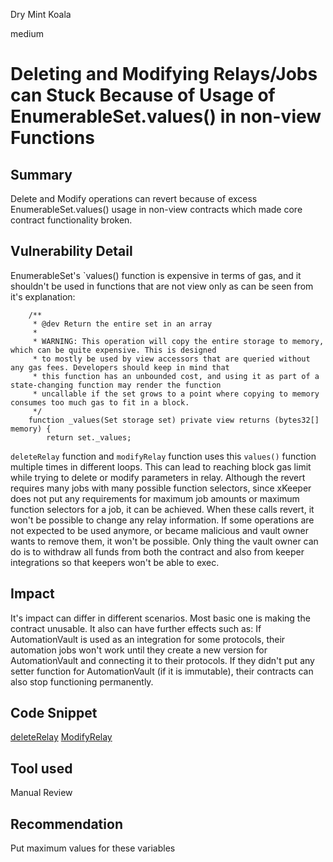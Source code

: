 Dry Mint Koala

medium

# Deleting and Modifying Relays/Jobs can Stuck Because of Usage of EnumerableSet.values() in non-view Functions

## Summary
Delete and Modify operations can revert because of excess EnumerableSet.values() usage in non-view contracts which made core contract functionality broken.
## Vulnerability Detail
EnumerableSet's `values() function is expensive in terms of gas, and it shouldn't be used in functions that are not view only as can be seen from it's explanation:
```solidity
    /**
     * @dev Return the entire set in an array
     *
     * WARNING: This operation will copy the entire storage to memory, which can be quite expensive. This is designed
     * to mostly be used by view accessors that are queried without any gas fees. Developers should keep in mind that
     * this function has an unbounded cost, and using it as part of a state-changing function may render the function
     * uncallable if the set grows to a point where copying to memory consumes too much gas to fit in a block.
     */
    function _values(Set storage set) private view returns (bytes32[] memory) {
        return set._values;
```
`deleteRelay` function and `modifyRelay` function uses this `values()` function multiple times in different loops. This can lead to reaching block gas limit while trying to delete or modify parameters in relay.
Although the revert requires many jobs with many possible function selectors, since xKeeper does not put any requirements for maximum job amounts or maximum function selectors for a job, it can be achieved.
When these calls revert, it won't be possible to change any relay information. If some operations are not expected to be used anymore, or became malicious and vault owner wants to remove them, it won't be possible. Only thing the vault owner can do is to withdraw all funds from both the contract and also from keeper integrations so that keepers won't be able to exec.
## Impact
It's impact can differ in different scenarios. Most basic one is making the contract unusable. It also can have further effects such as: If AutomationVault is used as an integration for some protocols, their automation jobs won't work until they create a new version for AutomationVault and connecting it to their protocols. If they didn't put any setter function for AutomationVault (if it is immutable), their contracts can also stop functioning permanently.

## Code Snippet
[deleteRelay](https://github.com/sherlock-audit/2024-04-xkeeper/blob/main/xkeeper-core/solidity/contracts/core/AutomationVault.sol/#L207)
[ModifyRelay](https://github.com/sherlock-audit/2024-04-xkeeper/blob/main/xkeeper-core/solidity/contracts/core/AutomationVault.sol/#L273)

## Tool used

Manual Review

## Recommendation
Put maximum values for these variables